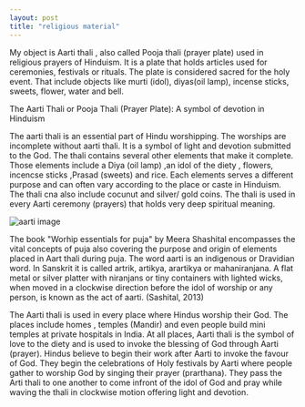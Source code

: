 ```yaml
---
layout: post
title: "religious material"
---
```


My object is Aarti thali , also called Pooja thali (prayer plate) used in religious prayers of Hinduism.
It is a plate that holds articles used for ceremonies, festivals or rituals. The plate is considered sacred for the holy event. That include objects like murti (idol), diyas(oil lamp), incense sticks, sweets, flower, water and bell.


The Aarti Thali or Pooja Thali (Prayer Plate): A symbol of devotion in Hinduism

The aarti thali is an essential part of Hindu worshipping. The worships are incomplete without aarti thali. It is a symbol of light and devotion submitted to the God. The thali contains several other elements that make it complete. Those elements include a Diya (oil lamp) ,an idol of the diety , flowers, incencse sticks ,Prasad (sweets) and rice. Each elements serves a different purpose and can often vary according to the place or caste in Hinduism. The thali cna also include cocunut and silver/ gold coins. The thali is used in every Aarti ceremony (prayers) that holds very deep spiritual meaning. 

![aarti image](https://github.com/user-attachments/assets/242c3abc-0323-4054-904b-8643ceb70b5e)


The book "Worhip essentials for puja" by Meera Shashital encompasses the vital concepts of puja also covering the purpose and origin of elements placed in Aart thali during puja. The word aarti is an indigenous or Dravidian word. In Sanskrit it is called artrik, artikya, arartikya or mahaniranjana. A flat metal or silver platter with niranjans or tiny containers with lighted wicks, when moved in a clockwise direction before the idol of worship or any person, is known as the act of aarti. (Sashital, 2013)

The Aarti thali is used in every place where Hindus worship their God. The places include homes , temples (Mandir) and even people build mini temples at private hospitals in India. At all places, Aarti thali is the symbol of love to the diety and is used to invoke the blessing of God through Aarti (prayer). Hindus believe to begin their work after Aarti to invoke the favour of God. They begin the celebrations of Holy festivals by Aarti where people gather to worship God by singing their prayer (prarthana). They pass the Arti thali to one another to come infront of the idol of God and pray while waving the thali in clockwise motion offering light and devotion. 



